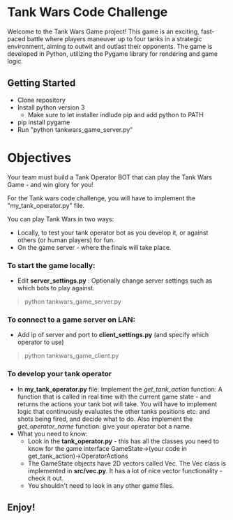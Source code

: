 # Tank Wars Code Challenge

Welcome to the Tank Wars Game project! This game is an exciting, fast-paced battle where players maneuver up to four tanks in a strategic environment, aiming to outwit and outlast their opponents. The game is developed in Python, utilizing the Pygame library for rendering and game logic.

## Getting Started
- Clone repository
- Install python version 3
  - Make sure to let installer indlude pip and add python to PATH
- pip install pygame
- Run "python tankwars_game_server.py"

# Objectives
Your team must build a Tank Operator BOT that can play the Tank Wars Game - and win glory for you!

For the Tank wars code challenge, you will have to implement the "my_tank_operator.py" file.

You can play Tank Wars in two ways:
- Locally, to test your tank operator bot as you develop it, or against others (or human players) for fun.
- On the game server - where the finals will take place.

### To start the game locally:
- Edit **server_settings.py** : Optionally change server settings such as which bots to play against.
> python tankwars_game_server.py

### To connect to a game server on LAN:
- Add ip of server and port to **client_settings.py** (and specify which operator to use)
> python tankwars_game_client.py

### To develop your tank operator
- In **my_tank_operator.py** file: Implement the *get_tank_action* function: A function that is called in real time with the current game state - and returns the actions your tank bot will take. You will have to implement logic that continuously evaluates the other tanks positions etc. and shots being fired, and decide what to do. Also implement the *get_operator_name* function: give your operator bot a name.
- What you need to know:
  - Look in the **tank_operator.py** - this has all the classes you need to know for the game interface GameState->(your code in get_tank_action)->OperatorActions
  - The GameState objects have 2D vectors called Vec. The Vec class is implemented in **src/vec.py**. It has a lot of nice vector functionality - check it out.
  - You shouldn't need to look in any other game files.

## Enjoy!


